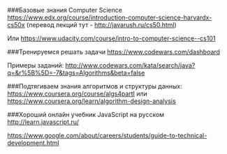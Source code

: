 ###Базовые знания Computer Science
https://www.edx.org/course/introduction-computer-science-harvardx-cs50x (перевод лекций тут - http://javarush.ru/cs50.html) 

Или
https://www.udacity.com/course/intro-to-computer-science--cs101

###Тренируемся решать задачи
https://www.codewars.com/dashboard

Примеры заданий:
http://www.codewars.com/kata/search/java?q=&r%5B%5D=-7&tags=Algorithms&beta=false

###Подтягиваем знания алгоритмов и структуры данных:
https://www.coursera.org/course/algs4partI
или
https://www.coursera.org/learn/algorithm-design-analysis

###Хороший онлайн учебник JavaScript на русском
http://learn.javascript.ru/

https://www.google.com/about/careers/students/guide-to-technical-development.html

